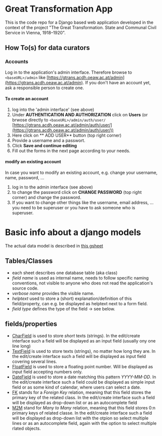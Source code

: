 # Great Transformation App

This is the code repo for a Django based web application developed in the context of the project "The Great Transformation. State and Communal Civil Service in Vienna, 1918–1920".


## How To(s) for data curators

### Accounts

Log in to the application's admin interface. Therefore browse to `<baseURL>/admin` like [https://gtrans.acdh.oeaw.ac.at/admin](https://gtrans.acdh.oeaw.ac.at/admin). If you don't have an account yet, ask a responsible person to create one.

#### To create an account

1. log into the 'admin interface' (see above)
2. Under **AUTHENTICATION AND AUTHORIZATION** click on **Users** (or brwose directly to `<baseURL>/admin/auth/user/` [https://gtrans.acdh.oeaw.ac.at/admin/auth/user/](https://gtrans.acdh.oeaw.ac.at/admin/auth/user/))
3. Here click on ** ADD USER** button (top right corner)
4. Provide a username and a passwort.
5. Click **Save and continue editing**
6. Fill out the forms in the next page according to your needs.

#### modify an existing account

In case you want to modify an existing account, e.g. change your username, name, password, ...

1. log in to the admin interface (see above)
2. to change the password click on **CHANGE PASSWORD** (top right corner) and change the password.
3. If you want to change other things like the username, email address, ... you need to be superuser or you have to ask someone who is superuser.  


# Basic info about a django models

The actual data model is described in [this gsheet](https://docs.google.com/spreadsheets/d/1J_TPEl77lCaDPKocJAj0aVPzWcoQbtWDFyBv1BXzbdA/edit?usp=sharing)

## Tables/Classes

* each sheet describes one database table (aka class)
* *field name* is used as internal name, needs to follow specific naming conventions, not visible to anyone who does not read the application's source code.
* *verbose name* provides the visible name.
* *helptext* used to store a (short) explanation/definition of this field/property, can e.g. be displayed as helptext next to a form field.
* *field type* defines the type of the field -> see below.


## fields/properties

* [CharField](https://docs.djangoproject.com/en/2.0/ref/models/fields/#django.db.models.CharField) is used to store *short* texts (strings). In the edit/create interface such a field will be displayed as an input field (usually ony one line long)
* [TextField](https://docs.djangoproject.com/en/2.0/ref/models/fields/#django.db.models.TextField) is used to store texts (strings), no matter how long they are. In the edit/create interface such a field will be displayed as input field covering several lines.
* [FloatField](https://docs.djangoproject.com/en/2.0/ref/models/fields/#floatfield) is used to store a floating point number. Will be displayed as input field accepting numbers only.
* [DateField](https://docs.djangoproject.com/en/2.0/ref/models/fields/#django.db.models.DateField) is used to store a date matching this pattern *YYYY-MM-DD*. In the edit/create interface such a field could be displayed as simple input field or as some kind of calendar, where users can select a date.
* [FK](https://docs.djangoproject.com/en/2.0/ref/models/fields/#foreignkey) stands for a *Foreign Key* relation, meaning that this field stores the primary key of the related class. In the edit/create interface such a field will be displayed as drop-down list or as an autocomplete field
* [M2M](https://docs.djangoproject.com/en/2.0/ref/models/fields/#manytomanyfield) stand for *Many to Many* relation, meaning that this field stores 0:n primary keys of related classe. In the edit/create interface such a field will be displayed as drop-down list with the otpion so select multiple lines or as an autocomplete field, again with the option to select multiple rlated objects.
